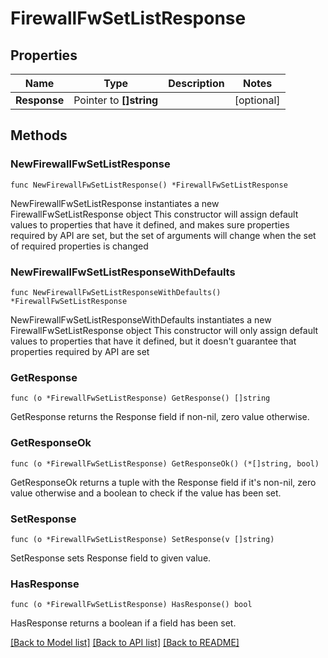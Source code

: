 # FirewallFwSetListResponse

## Properties

Name | Type | Description | Notes
------------ | ------------- | ------------- | -------------
**Response** | Pointer to **[]string** |  | [optional] 

## Methods

### NewFirewallFwSetListResponse

`func NewFirewallFwSetListResponse() *FirewallFwSetListResponse`

NewFirewallFwSetListResponse instantiates a new FirewallFwSetListResponse object
This constructor will assign default values to properties that have it defined,
and makes sure properties required by API are set, but the set of arguments
will change when the set of required properties is changed

### NewFirewallFwSetListResponseWithDefaults

`func NewFirewallFwSetListResponseWithDefaults() *FirewallFwSetListResponse`

NewFirewallFwSetListResponseWithDefaults instantiates a new FirewallFwSetListResponse object
This constructor will only assign default values to properties that have it defined,
but it doesn't guarantee that properties required by API are set

### GetResponse

`func (o *FirewallFwSetListResponse) GetResponse() []string`

GetResponse returns the Response field if non-nil, zero value otherwise.

### GetResponseOk

`func (o *FirewallFwSetListResponse) GetResponseOk() (*[]string, bool)`

GetResponseOk returns a tuple with the Response field if it's non-nil, zero value otherwise
and a boolean to check if the value has been set.

### SetResponse

`func (o *FirewallFwSetListResponse) SetResponse(v []string)`

SetResponse sets Response field to given value.

### HasResponse

`func (o *FirewallFwSetListResponse) HasResponse() bool`

HasResponse returns a boolean if a field has been set.


[[Back to Model list]](../README.md#documentation-for-models) [[Back to API list]](../README.md#documentation-for-api-endpoints) [[Back to README]](../README.md)


